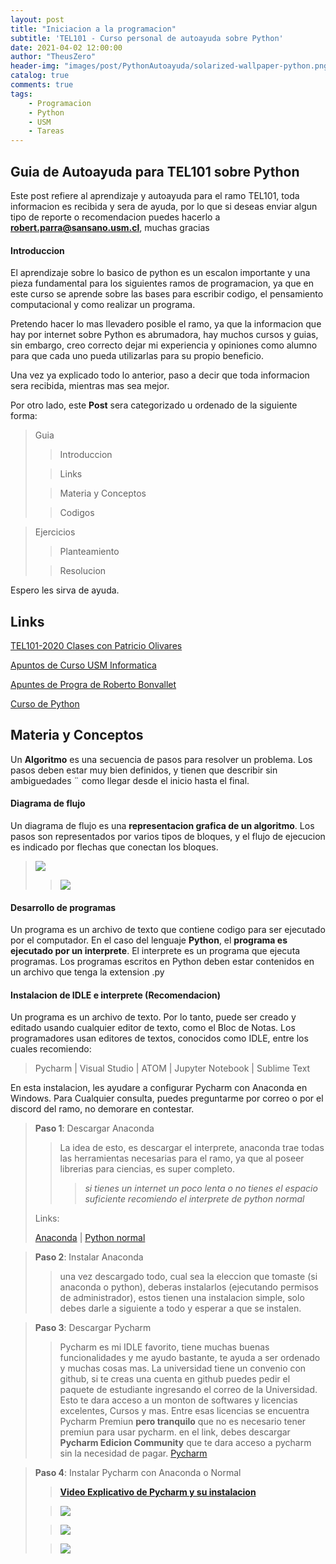 ```yaml
---
layout: post
title: "Iniciacion a la programacion"
subtitle: 'TEL101 - Curso personal de autoayuda sobre Python'
date: 2021-04-02 12:00:00
author: "TheusZero"
header-img: "images/post/PythonAutoayuda/solarized-wallpaper-python.png"
catalog: true
comments: true
tags:
    - Programacion
    - Python
    - USM
    - Tareas
---
```


## Guia de Autoayuda para TEL101 sobre Python

Este post refiere al aprendizaje y autoayuda para el ramo TEL101, toda informacion es recibida y sera de ayuda,
por lo que si deseas enviar algun tipo de reporte o recomendacion puedes hacerlo a **robert.parra@sansano.usm.cl**, muchas gracias

#### Introduccion

El aprendizaje sobre lo basico de python es un escalon importante y una pieza fundamental para los siguientes ramos de programacion, ya que
en este curso se aprende sobre las bases para escribir codigo, el pensamiento computacional y como realizar un programa.

Pretendo hacer lo mas llevadero posible el ramo, ya que la informacion que hay por internet sobre Python es abrumadora, hay muchos cursos y guias,
sin embargo, creo correcto dejar mi experiencia y opiniones como alumno para que cada uno pueda utilizarlas para su propio beneficio.

Una vez ya explicado todo lo anterior, paso a decir que toda informacion sera recibida, mientras mas sea mejor.

Por otro lado, este **Post** sera categorizado u ordenado de la siguiente forma:

> Guia
> 
>> Introduccion
> 
>> Links
> 
>> Materia y Conceptos
> 
>> Codigos

> Ejercicios
>> Planteamiento
> 
>> Resolucion

Espero les sirva de ayuda.

## Links

[TEL101-2020 Clases con Patricio Olivares](https://www.youtube.com/watch?v=s4d2oQs0q4g&list=PLJwrKxbCMmidRZeKhjcG_hIiESFaKhqu7)

[Apuntos de Curso USM Informatica](http://progra.usm.cl/Apuntes_del_curso.html)

[Apuntes de Progra de Roberto Bonvallet](http://progra.usm.cl/Archivos/certamenes/Libro_prograRB.pdf)

[Curso de Python](https://www.youtube.com/watch?v=G2FCfQj-9ig&list=PLU8oAlHdN5BlvPxziopYZRd55pdqFwkeS)

## Materia y Conceptos

Un **Algoritmo** es una secuencia de pasos para resolver un problema. Los
pasos deben estar muy bien definidos, y tienen que describir sin ambiguedades ¨
como llegar desde el inicio hasta el final.

#### Diagrama de flujo
Un diagrama de flujo es una **representacion grafica de un algoritmo**. Los
pasos son representados por varios tipos de bloques, y el flujo de ejecucion
es indicado por flechas que conectan los bloques.

> ![](/TheusZero/images/post/TEL101-2021/1.png)
> 
>> ![](/TheusZero/images/post/TEL101-2021/2.png)

#### Desarrollo de programas

Un programa es un archivo de texto que contiene codigo para ser ejecutado
por el computador. En el caso del lenguaje **Python**, el **programa es ejecutado
por un interprete**. El interprete es un programa que ejecuta programas.
Los programas escritos en Python deben estar contenidos en un archivo
que tenga la extension .py

#### Instalacion de IDLE e interprete (Recomendacion)

Un programa es un archivo de texto. Por lo tanto, puede ser creado y
editado usando cualquier editor de texto, como el Bloc de Notas.
Los programadores usan editores de textos, conocidos como IDLE, entre los cuales
recomiendo:

> Pycharm | Visual Studio | ATOM | Jupyter Notebook | Sublime Text

En esta instalacion, les ayudare a configurar Pycharm con Anaconda en Windows. Para
Cualquier consulta, puedes preguntarme por correo o por el discord del ramo, no demorare
en contestar.

> **Paso 1**:  Descargar Anaconda
>> La idea de esto, es descargar el interprete, anaconda trae todas las herramientas necesarias
>> para el ramo, ya que al poseer librerias para ciencias, es super completo.
>>> *si tienes un internet un poco lenta o no tienes el espacio suficiente recomiendo el interprete de python normal*
> 
> Links: 
> 
> [Anaconda](https://www.anaconda.com/products/individual) | [Python normal](https://www.python.org/downloads/)

> **Paso 2**: Instalar Anaconda
>> una vez descargado todo, cual sea la eleccion que tomaste (si anaconda o python), deberas instalarlos (ejecutando permisos de administrador), estos tienen una instalacion simple,
>> solo debes darle a siguiente a todo y esperar a que se instalen.

> **Paso 3**: Descargar Pycharm
>> Pycharm es mi IDLE favorito, tiene muchas buenas funcionalidades y me ayudo bastante, te ayuda a ser ordenado y muchas cosas mas.
>> La universidad tiene un convenio con github, si te creas una cuenta en github puedes pedir el paquete de estudiante ingresando el correo de la Universidad.
>> Esto te dara acceso a un monton de softwares y licencias excelentes, Cursos y mas. Entre esas licencias se encuentra Pycharm Premiun **pero tranquilo** que no es necesario tener premiun para usar pycharm.
>> en el link, debes descargar **Pycharm Edicion Community** que te dara acceso a pycharm sin la necesidad de pagar.
> [Pycharm](https://www.jetbrains.com/es-es/pycharm/)

> **Paso 4**: Instalar Pycharm con Anaconda o Normal
>> **[Video Explicativo de Pycharm y su instalacion](https://www.youtube.com/watch?v=GEtkuveUW6E)**
> 
>> ![](/TheusZero/images/post/TEL101-2021/3.png)
> 
>> ![](/TheusZero/images/post/TEL101-2021/4.png)
>
>> ![](/TheusZero/images/post/TEL101-2021/5.png)

####







